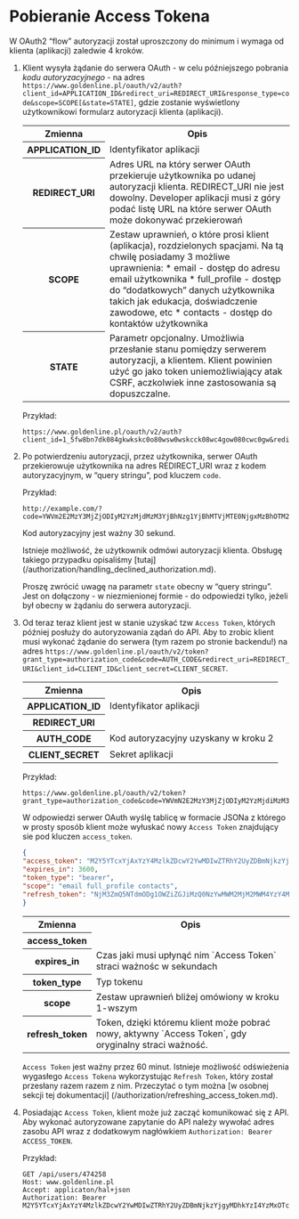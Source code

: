 # Pobieranie Access Tokena

W OAuth2 “flow” autoryzacji został uproszczony do minimum i wymaga od klienta (aplikacji) zaledwie 4 kroków.

1. Klient wysyła żądanie do serwera OAuth - w celu późniejszego pobrania *kodu autoryzacyjnego* - na adres `https://www.goldenline.pl/oauth/v2/auth?client_id=APPLICATION_ID&redirect_uri=REDIRECT_URI&response_type=code&scope=SCOPE[&state=STATE]`, gdzie zostanie wyświetlony użytkownikowi formularz autoryzacji klienta (aplikacji).

    <table>
        <tr>
            <th>Zmienna</th>
            <th>Opis</th>
        </tr>
        <tr>
            <th>APPLICATION_ID</th>
            <td>Identyfikator aplikacji</td>
        </tr>
        <tr>
            <th>REDIRECT_URI</th>
            <td>Adres URL na który serwer OAuth przekieruje użytkownika po udanej autoryzacji klienta. REDIRECT_URI nie jest dowolny. Developer aplikacji musi z góry podać listę URL na które serwer OAuth może dokonywać przekierowań</td>
        </tr>
        <tr>
            <th>SCOPE</th>
            <td>Zestaw uprawnień, o które prosi klient (aplikacja), rozdzielonych spacjami.
            Na tą chwilę posiadamy 3 możliwe uprawnienia:
            * email - dostęp do adresu email użytkownika
            * full_profile - dostęp do “dodatkowych” danych użytkownika takich jak edukacja, doświadczenie zawodowe, etc
            * contacts - dostęp do kontaktów użytkownika</td>
        </tr>
        <tr>
            <th>STATE</th>
            <td>Parametr opcjonalny. Umożliwia przesłanie stanu pomiędzy serwerem autoryzacji, a klientem. Klient powinien użyć go jako token uniemożliwiający atak CSRF, aczkolwiek inne zastosowania są dopuszczalne.</td>
        </tr>
    </table>

    Przykład:

    ```
    https://www.goldenline.pl/oauth/v2/auth?client_id=1_5fw8bn7dk084gkwkskc0o80wsw0wskcck08wc4gow080cwc0gw&redirect_uri=http%3A%2F%2Fwww.example.com&response_type=code&scope=email%20full_profile%20contacts&state=xyz_csrf
    ```

2. Po potwierdzeniu autoryzacji, przez użytkownika, serwer OAuth przekierowuje użytkownika na adres REDIRECT_URI wraz z kodem autoryzacyjnym, w “query stringu”, pod kluczem `code`.

    Przykład:

    ```
    http://example.com/?code=YWVm2E2MzY3MjZjODIyM2YzMjdMzM3YjBhNzg1YjBhMTVjMTE0NjgxMzBhOTM2YTJmN2VmOTIyNmUwMTI2Nw&state=xyz_csrf
    ```

    Kod autoryzacyjny jest ważny 30 sekund.

    Istnieje możliwość, że użytkownik odmówi autoryzacji klienta. Obsługę takiego przypadku opisaliśmy [tutaj] (/authorization/handling_declined_authorization.md).

    Proszę zwrócić uwagę na parametr `state` obecny w “query stringu”. Jest on dołączony - w niezmienionej formie - do odpowiedzi tylko, jeżeli był obecny w żądaniu do serwera autoryzacji.

3. Od teraz teraz klient jest w stanie uzyskać tzw `Access Token`, których później posłuży do autoryzowania ządań do API. Aby to zrobic klient musi wykonać żądanie do serwera (tym razem po stronie backendu!) na adres `https://www.goldenline.pl/oauth/v2/token?grant_type=authorization_code&code=AUTH_CODE&redirect_uri=REDIRECT_URI&client_id=CLIENT_ID&client_secret=CLIENT_SECRET`.

    <table>
        <tr>
            <th>Zmienna</th>
            <th>Opis</th>
        </tr>
        <tr>
            <th>APPLICATION_ID</th>
            <td>Identyfikator aplikacji</td>
        </tr>
        <tr>
            <th>REDIRECT_URI</th>
            <td></td>
        </tr>
        <tr>
            <th>AUTH_CODE</th>
            <td>Kod autoryzacyjny uzyskany w kroku 2</td>
        </tr>
        <tr>
            <th>CLIENT_SECRET</th>
            <td>Sekret aplikacji</td>
        </tr>
    </table>

    Przykład:
    
    ```
    https://www.goldenline.pl/oauth/v2/token?grant_type=authorization_code&code=YWVmN2E2MzY3MjZjODIyM2YzMjdiMzM3YjBhNzg1YjBhMTVjMTE0NjgxMzBhOTM2YTJmN2VmOTIyNmUwMTI2Nw&redirect_uri=REDIRECT_URI&client_id=1_5fw8bn7dk084gkwkskc0o80wsw0wskcck08wc4gow080cwc0gw&client_secret=58ceu78y1joc0owk0wock40kgos0k48040skk4ksoc8g0840ww
    ```

    W odpowiedzi serwer OAuth wyślę tablicę w formacie JSONa z którego w prosty sposób klient może wyłuskać nowy `Access Token` znajdujący sie pod kluczen `access_token`.
    
    ```json
    {
    "access_token": "M2Y5YTcxYjAxYzY4MzlkZDcwY2YwMDIwZTRhY2UyZDBmNjkzYjgyMDhkYzI4YzMxOTcyMjBkODcwNzQ1YmRiMw",
    "expires_in": 3600,
    "token_type": "bearer",
    "scope": "email full_profile contacts",
    "refresh_token": "NjM3ZmQ5NTdmODg1OWZiZGJiMzQ0NzYwMWM2MjM2MWM4YzY4MDY1YmUwYmQ0YjY0NzhhYzQ0ODcwZTJlNzYxZA"
    }
    ```

    <table>
        <tr>
            <th>Zmienna</th>
            <th>Opis</th>
        </tr>
        <tr>
            <th>access_token</th>
            <td></td>
        </tr>
        <tr>
            <th>expires_in</th>
            <td>Czas jaki musi upłynąć nim `Access Token` straci ważnośc w sekundach</td>
        </tr>
        <tr>
            <th>token_type</th>
            <td>Typ tokenu</td>
        </tr>
        <tr>
            <th>scope</th>
            <td>Zestaw uprawnień bliżej omówiony w kroku 1-wszym</td>
        </tr>
        <tr>
            <th>refresh_token</th>
            <td>Token, dzięki któremu klient może pobrać nowy, aktywny `Access Token`, gdy oryginalny straci ważność.</td>
        </tr>
    </table>

    `Access Token` jest ważny przez 60 minut. Istnieje możliwość odświeżenia wygasłego `Access Tokena` wykorzystując `Refresh Token`, który został przesłany razem razem z nim. Przeczytać o tym można [w osobnej sekcji tej dokumentacji] (/authorization/refreshing_access_token.md).

4. Posiadając `Access Token`, klient może już zacząć komunikować się z API. Aby wykonać autoryzowane zapytanie do API należy wywołać adres zasobu API wraz z dodatkowym nagłówkiem `Authorization: Bearer ACCESS_TOKEN`.

    Przykład:

    ```
    GET /api/users/474258
    Host: www.goldenline.pl
    Accept: applicaton/hal+json
    Authorization: Bearer M2Y5YTcxYjAxYzY4MzlkZDcwY2YwMDIwZTRhY2UyZDBmNjkzYjgyMDhkYzI4YzMxOTcyMjBkODcwNzQ1YmRiMw
    ```

